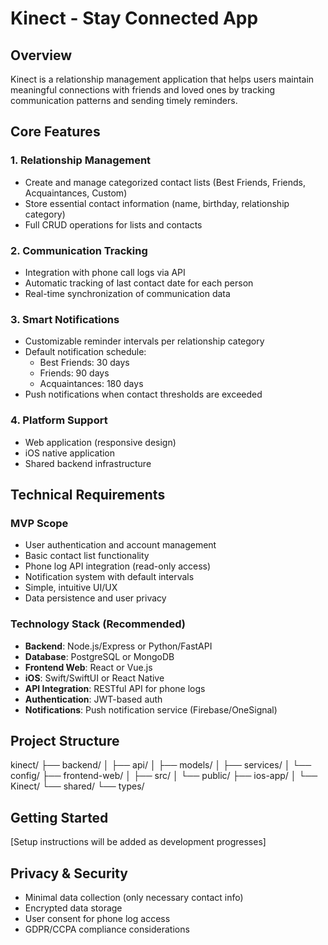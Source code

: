 # Kinect - Stay Connected App

## Overview
Kinect is a relationship management application that helps users maintain meaningful connections with friends and loved ones by tracking communication patterns and sending timely reminders.

## Core Features

### 1. Relationship Management
- Create and manage categorized contact lists (Best Friends, Friends, Acquaintances, Custom)
- Store essential contact information (name, birthday, relationship category)
- Full CRUD operations for lists and contacts

### 2. Communication Tracking
- Integration with phone call logs via API
- Automatic tracking of last contact date for each person
- Real-time synchronization of communication data

### 3. Smart Notifications
- Customizable reminder intervals per relationship category
- Default notification schedule:
  - Best Friends: 30 days
  - Friends: 90 days
  - Acquaintances: 180 days
- Push notifications when contact thresholds are exceeded

### 4. Platform Support
- Web application (responsive design)
- iOS native application
- Shared backend infrastructure

## Technical Requirements

### MVP Scope
- User authentication and account management
- Basic contact list functionality
- Phone log API integration (read-only access)
- Notification system with default intervals
- Simple, intuitive UI/UX
- Data persistence and user privacy

### Technology Stack (Recommended)
- **Backend**: Node.js/Express or Python/FastAPI
- **Database**: PostgreSQL or MongoDB
- **Frontend Web**: React or Vue.js
- **iOS**: Swift/SwiftUI or React Native
- **API Integration**: RESTful API for phone logs
- **Authentication**: JWT-based auth
- **Notifications**: Push notification service (Firebase/OneSignal)

## Project Structure
kinect/
├── backend/
│   ├── api/
│   ├── models/
│   ├── services/
│   └── config/
├── frontend-web/
│   ├── src/
│   └── public/
├── ios-app/
│   └── Kinect/
└── shared/
└── types/

## Getting Started
[Setup instructions will be added as development progresses]

## Privacy & Security
- Minimal data collection (only necessary contact info)
- Encrypted data storage
- User consent for phone log access
- GDPR/CCPA compliance considerations
